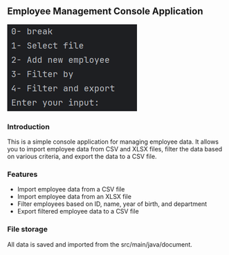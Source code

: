 ## Employee Management Console Application

![alt text](image.png)

### Introduction
This is a simple console application for managing employee data. It allows you to import employee data from CSV and XLSX files, filter the data based on various criteria, and export the data to a CSV file.

### Features
- Import employee data from a CSV file
- Import employee data from an XLSX file
- Filter employees based on ID, name, year of birth, and department
- Export filtered employee data to a CSV file

### File storage
All data is saved and imported from the src/main/java/document.